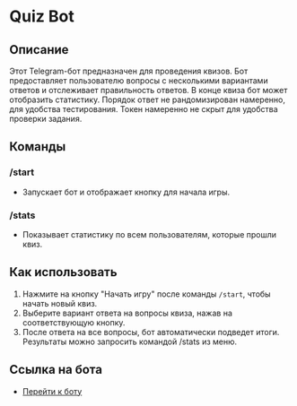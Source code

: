 # Quiz Bot

## Описание

Этот Telegram-бот предназначен для проведения квизов. Бот предоставляет пользователю вопросы с несколькими вариантами ответов и отслеживает правильность ответов. В конце квиза бот может отобразить статистику. Порядок ответ не рандомизирован намеренно, для удобства тестирования. Токен намеренно не скрыт для удобства проверки задания.

## Команды

### /start

- Запускает бот и отображает кнопку для начала игры.

### /stats

- Показывает статистику по всем пользователям, которые прошли квиз.

## Как использовать

1. Нажмите на кнопку "Начать игру" после команды `/start`, чтобы начать новый квиз.
2. Выберите вариант ответа на вопросы квиза, нажав на соответствующую кнопку.
3. После ответа на все вопросы, бот автоматически подведет итоги. Результаты можно запросить командой /stats из меню.

## Ссылка на бота

- [Перейти к боту](https://t.me/squeeze_quiz_bot)